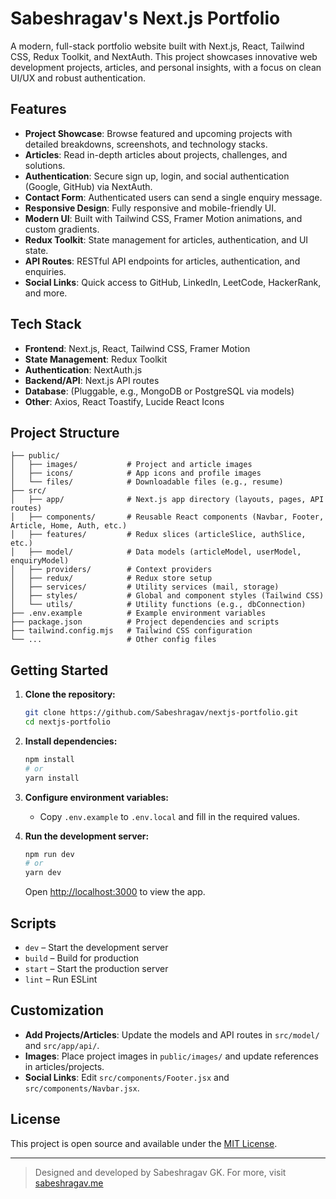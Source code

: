 # Sabeshragav's Next.js Portfolio

A modern, full-stack portfolio website built with Next.js, React, Tailwind CSS, Redux Toolkit, and NextAuth. This project showcases innovative web development projects, articles, and personal insights, with a focus on clean UI/UX and robust authentication.

## Features

- **Project Showcase**: Browse featured and upcoming projects with detailed breakdowns, screenshots, and technology stacks.
- **Articles**: Read in-depth articles about projects, challenges, and solutions.
- **Authentication**: Secure sign up, login, and social authentication (Google, GitHub) via NextAuth.
- **Contact Form**: Authenticated users can send a single enquiry message.
- **Responsive Design**: Fully responsive and mobile-friendly UI.
- **Modern UI**: Built with Tailwind CSS, Framer Motion animations, and custom gradients.
- **Redux Toolkit**: State management for articles, authentication, and UI state.
- **API Routes**: RESTful API endpoints for articles, authentication, and enquiries.
- **Social Links**: Quick access to GitHub, LinkedIn, LeetCode, HackerRank, and more.

## Tech Stack

- **Frontend**: Next.js, React, Tailwind CSS, Framer Motion
- **State Management**: Redux Toolkit
- **Authentication**: NextAuth.js
- **Backend/API**: Next.js API routes
- **Database**: (Pluggable, e.g., MongoDB or PostgreSQL via models)
- **Other**: Axios, React Toastify, Lucide React Icons

## Project Structure

```
├── public/
│   ├── images/           # Project and article images
│   ├── icons/            # App icons and profile images
│   └── files/            # Downloadable files (e.g., resume)
├── src/
│   ├── app/              # Next.js app directory (layouts, pages, API routes)
│   ├── components/       # Reusable React components (Navbar, Footer, Article, Home, Auth, etc.)
│   ├── features/         # Redux slices (articleSlice, authSlice, etc.)
│   ├── model/            # Data models (articleModel, userModel, enquiryModel)
│   ├── providers/        # Context providers
│   ├── redux/            # Redux store setup
│   ├── services/         # Utility services (mail, storage)
│   ├── styles/           # Global and component styles (Tailwind CSS)
│   └── utils/            # Utility functions (e.g., dbConnection)
├── .env.example          # Example environment variables
├── package.json          # Project dependencies and scripts
├── tailwind.config.mjs   # Tailwind CSS configuration
└── ...                   # Other config files
```

## Getting Started

1. **Clone the repository:**
   ```sh
   git clone https://github.com/Sabeshragav/nextjs-portfolio.git
   cd nextjs-portfolio
   ```
2. **Install dependencies:**
   ```sh
   npm install
   # or
   yarn install
   ```
3. **Configure environment variables:**

   - Copy `.env.example` to `.env.local` and fill in the required values.

4. **Run the development server:**
   ```sh
   npm run dev
   # or
   yarn dev
   ```
   Open [http://localhost:3000](http://localhost:3000) to view the app.

## Scripts

- `dev` – Start the development server
- `build` – Build for production
- `start` – Start the production server
- `lint` – Run ESLint

## Customization

- **Add Projects/Articles**: Update the models and API routes in `src/model/` and `src/app/api/`.
- **Images**: Place project images in `public/images/` and update references in articles/projects.
- **Social Links**: Edit `src/components/Footer.jsx` and `src/components/Navbar.jsx`.

## License

This project is open source and available under the [MIT License](LICENSE).

---

> Designed and developed by Sabeshragav GK. For more, visit [sabeshragav.me](https://sabeshragav.me)

